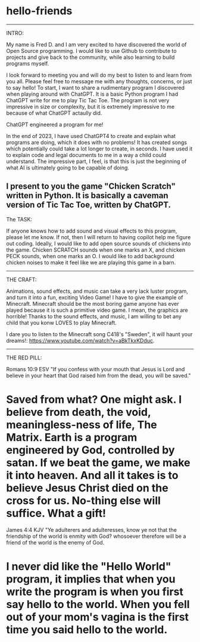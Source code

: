 # hello-friends
------------------------------------------------------------------------------------------------------------------
INTRO: 

My name is Fred D. and I am very excited to have discovered the world of Open Source programming.
I would like to use Github to contribute to projects and give back to the community, while also learning to build programs myself.

I look forward to meeting you and will do my best to listen to and learn from you all. 
Please feel free to message me with any thoughts, concerns, or just to say hello!
To start, I want to share a rudimentary program I discovered when playing around with ChatGPT.
It is a basic Python program I had ChatGPT write for me to play Tic Tac Toe. 
The program is not very impressive in size or complexity, but it is extremely impressive to me because of what ChatGPT actaully did.

ChatGPT engineered a program for me!

In the end of 2023, I have used ChatGPT4 to create and explain what programs are doing, which it does with no problems!
It has created songs which potentially could take a lot longer to create, in seconds. 
I have used it to explain code and legal documents to me in a way a child could understand.
The impressive part, I feel, is that this is just the beginning of what AI is ultimately going to be capable of doing.

I present to you the game "Chicken Scratch" written in Python. It is basically a caveman version of Tic Tac Toe, written by ChatGPT. 
-------------------------------------------------------------------------------------------------------------------------

The TASK:

If anyone knows how to add sound and visual effects to this program, please let me know. If not, then I will return to having copilot help me figure out coding. Ideally, I would like to add open source sounds of chickens into the game. Chicken SCRATCH sounds when one marks an X, and chicken PECK sounds, when one marks an O. I would like to add background chicken noises to make it feel like we are playing this game in a barn.

------------------------------------------------------------------------------------------------------------------

THE CRAFT:

Animations, sound effects, and music can take a very lack luster program, and turn it into a fun, exciting Video Game! I have to give the example of Minecraft. Minecraft should be the most boring game anyone has ever played because it is such a primitive video game. I mean, the graphics are horrible! Thanks to the sound effects, and music, I am willing to bet any child that you konw LOVES to play Minecraft. 

I dare you to listen to the Minecraft song C418's "Sweden", it will haunt your dreams!: https://www.youtube.com/watch?v=aBkTkxKDduc. 

-------------------------------------------------------------------------------------------------------------------

THE RED PILL: 

Romans 10:9 ESV "If you confess with your mouth that Jesus is Lord and believe in your heart that God raised him from the dead, you will be saved."
# Saved from what? One might ask. I believe from death, the void, meaningless-ness of life, The Matrix. Earth is a program engineered by God, controlled by satan. If we beat the game, we make it into heaven. And all it takes is to believe Jesus Christ died on the cross for us. No-thing else will suffice. What a gift!

James 4:4 KJV "Ye adulterers and adulteresses, know ye not that the friendship of the world is enmity with God? whosoever therefore will be a friend of the world is the enemy of God.
# I never did like the "Hello World" program, it implies that when you write the program is when you first say hello to the world. When you fell out of your mom's vagina is the first time you said hello to the world.

